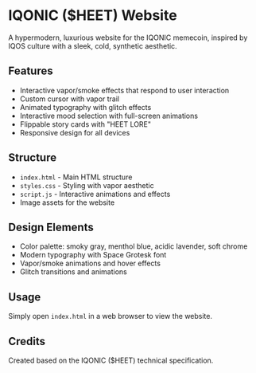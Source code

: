 # IQONIC ($HEET) Website

A hypermodern, luxurious website for the IQONIC memecoin, inspired by IQOS culture with a sleek, cold, synthetic aesthetic.

## Features

- Interactive vapor/smoke effects that respond to user interaction
- Custom cursor with vapor trail
- Animated typography with glitch effects
- Interactive mood selection with full-screen animations
- Flippable story cards with "HEET LORE"
- Responsive design for all devices

## Structure

- `index.html` - Main HTML structure
- `styles.css` - Styling with vapor aesthetic
- `script.js` - Interactive animations and effects
- Image assets for the website

## Design Elements

- Color palette: smoky gray, menthol blue, acidic lavender, soft chrome
- Modern typography with Space Grotesk font
- Vapor/smoke animations and hover effects
- Glitch transitions and animations

## Usage

Simply open `index.html` in a web browser to view the website.

## Credits

Created based on the IQONIC ($HEET) technical specification. 
